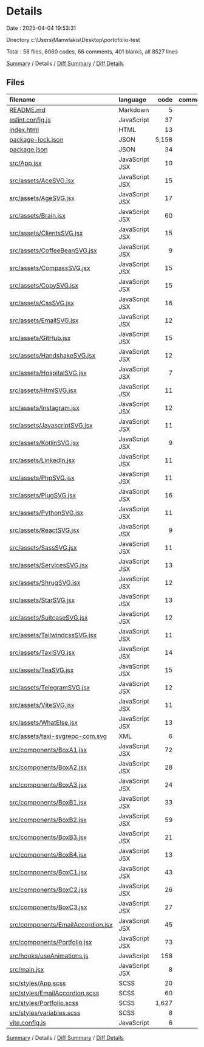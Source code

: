 # Details

Date : 2025-04-04 19:53:31

Directory c:\\Users\\Manwlakis\\Desktop\\portofolio-test

Total : 58 files,  8060 codes, 66 comments, 401 blanks, all 8527 lines

[Summary](results.md) / Details / [Diff Summary](diff.md) / [Diff Details](diff-details.md)

## Files
| filename | language | code | comment | blank | total |
| :--- | :--- | ---: | ---: | ---: | ---: |
| [README.md](/README.md) | Markdown | 5 | 0 | 4 | 9 |
| [eslint.config.js](/eslint.config.js) | JavaScript | 37 | 0 | 2 | 39 |
| [index.html](/index.html) | HTML | 13 | 0 | 2 | 15 |
| [package-lock.json](/package-lock.json) | JSON | 5,158 | 0 | 1 | 5,159 |
| [package.json](/package.json) | JSON | 34 | 0 | 1 | 35 |
| [src/App.jsx](/src/App.jsx) | JavaScript JSX | 10 | 0 | 2 | 12 |
| [src/assets/AceSVG.jsx](/src/assets/AceSVG.jsx) | JavaScript JSX | 15 | 0 | 0 | 15 |
| [src/assets/AgeSVG.jsx](/src/assets/AgeSVG.jsx) | JavaScript JSX | 17 | 0 | 0 | 17 |
| [src/assets/Brain.jsx](/src/assets/Brain.jsx) | JavaScript JSX | 60 | 0 | 0 | 60 |
| [src/assets/ClientsSVG.jsx](/src/assets/ClientsSVG.jsx) | JavaScript JSX | 15 | 0 | 2 | 17 |
| [src/assets/CoffeeBeanSVG.jsx](/src/assets/CoffeeBeanSVG.jsx) | JavaScript JSX | 9 | 0 | 4 | 13 |
| [src/assets/CompassSVG.jsx](/src/assets/CompassSVG.jsx) | JavaScript JSX | 15 | 0 | 0 | 15 |
| [src/assets/CopySVG.jsx](/src/assets/CopySVG.jsx) | JavaScript JSX | 15 | 0 | 0 | 15 |
| [src/assets/CssSVG.jsx](/src/assets/CssSVG.jsx) | JavaScript JSX | 16 | 0 | 1 | 17 |
| [src/assets/EmailSVG.jsx](/src/assets/EmailSVG.jsx) | JavaScript JSX | 12 | 0 | 1 | 13 |
| [src/assets/GitHub.jsx](/src/assets/GitHub.jsx) | JavaScript JSX | 15 | 0 | 0 | 15 |
| [src/assets/HandshakeSVG.jsx](/src/assets/HandshakeSVG.jsx) | JavaScript JSX | 12 | 0 | 0 | 12 |
| [src/assets/HospitalSVG.jsx](/src/assets/HospitalSVG.jsx) | JavaScript JSX | 7 | 0 | 0 | 7 |
| [src/assets/HtmlSVG.jsx](/src/assets/HtmlSVG.jsx) | JavaScript JSX | 11 | 0 | 0 | 11 |
| [src/assets/Instagram.jsx](/src/assets/Instagram.jsx) | JavaScript JSX | 12 | 0 | 0 | 12 |
| [src/assets/JavascriptSVG.jsx](/src/assets/JavascriptSVG.jsx) | JavaScript JSX | 11 | 0 | 2 | 13 |
| [src/assets/KotlinSVG.jsx](/src/assets/KotlinSVG.jsx) | JavaScript JSX | 9 | 0 | 6 | 15 |
| [src/assets/LinkedIn.jsx](/src/assets/LinkedIn.jsx) | JavaScript JSX | 11 | 0 | 0 | 11 |
| [src/assets/PhpSVG.jsx](/src/assets/PhpSVG.jsx) | JavaScript JSX | 11 | 0 | 0 | 11 |
| [src/assets/PlugSVG.jsx](/src/assets/PlugSVG.jsx) | JavaScript JSX | 16 | 0 | 2 | 18 |
| [src/assets/PythonSVG.jsx](/src/assets/PythonSVG.jsx) | JavaScript JSX | 11 | 0 | 0 | 11 |
| [src/assets/ReactSVG.jsx](/src/assets/ReactSVG.jsx) | JavaScript JSX | 9 | 0 | 1 | 10 |
| [src/assets/SassSVG.jsx](/src/assets/SassSVG.jsx) | JavaScript JSX | 11 | 0 | 1 | 12 |
| [src/assets/ServicesSVG.jsx](/src/assets/ServicesSVG.jsx) | JavaScript JSX | 13 | 0 | 0 | 13 |
| [src/assets/ShrugSVG.jsx](/src/assets/ShrugSVG.jsx) | JavaScript JSX | 12 | 0 | 4 | 16 |
| [src/assets/StarSVG.jsx](/src/assets/StarSVG.jsx) | JavaScript JSX | 13 | 0 | 1 | 14 |
| [src/assets/SuitcaseSVG.jsx](/src/assets/SuitcaseSVG.jsx) | JavaScript JSX | 12 | 0 | 2 | 14 |
| [src/assets/TailwindcssSVG.jsx](/src/assets/TailwindcssSVG.jsx) | JavaScript JSX | 11 | 0 | 0 | 11 |
| [src/assets/TaxiSVG.jsx](/src/assets/TaxiSVG.jsx) | JavaScript JSX | 14 | 0 | 2 | 16 |
| [src/assets/TeaSVG.jsx](/src/assets/TeaSVG.jsx) | JavaScript JSX | 15 | 0 | 2 | 17 |
| [src/assets/TelegramSVG.jsx](/src/assets/TelegramSVG.jsx) | JavaScript JSX | 12 | 0 | 2 | 14 |
| [src/assets/ViteSVG.jsx](/src/assets/ViteSVG.jsx) | JavaScript JSX | 11 | 0 | 0 | 11 |
| [src/assets/WhatElse.jsx](/src/assets/WhatElse.jsx) | JavaScript JSX | 13 | 0 | 0 | 13 |
| [src/assets/taxi-svgrepo-com.svg](/src/assets/taxi-svgrepo-com.svg) | XML | 6 | 1 | 5 | 12 |
| [src/components/BoxA1.jsx](/src/components/BoxA1.jsx) | JavaScript JSX | 72 | 2 | 7 | 81 |
| [src/components/BoxA2.jsx](/src/components/BoxA2.jsx) | JavaScript JSX | 28 | 1 | 3 | 32 |
| [src/components/BoxA3.jsx](/src/components/BoxA3.jsx) | JavaScript JSX | 24 | 1 | 1 | 26 |
| [src/components/BoxB1.jsx](/src/components/BoxB1.jsx) | JavaScript JSX | 33 | 3 | 5 | 41 |
| [src/components/BoxB2.jsx](/src/components/BoxB2.jsx) | JavaScript JSX | 59 | 1 | 5 | 65 |
| [src/components/BoxB3.jsx](/src/components/BoxB3.jsx) | JavaScript JSX | 21 | 2 | 3 | 26 |
| [src/components/BoxB4.jsx](/src/components/BoxB4.jsx) | JavaScript JSX | 13 | 2 | 3 | 18 |
| [src/components/BoxC1.jsx](/src/components/BoxC1.jsx) | JavaScript JSX | 43 | 2 | 5 | 50 |
| [src/components/BoxC2.jsx](/src/components/BoxC2.jsx) | JavaScript JSX | 26 | 1 | 2 | 29 |
| [src/components/BoxC3.jsx](/src/components/BoxC3.jsx) | JavaScript JSX | 27 | 1 | 4 | 32 |
| [src/components/EmailAccordion.jsx](/src/components/EmailAccordion.jsx) | JavaScript JSX | 45 | 0 | 7 | 52 |
| [src/components/Portfolio.jsx](/src/components/Portfolio.jsx) | JavaScript JSX | 73 | 16 | 3 | 92 |
| [src/hooks/useAnimations.js](/src/hooks/useAnimations.js) | JavaScript | 158 | 17 | 25 | 200 |
| [src/main.jsx](/src/main.jsx) | JavaScript JSX | 8 | 0 | 2 | 10 |
| [src/styles/App.scss](/src/styles/App.scss) | SCSS | 20 | 1 | 4 | 25 |
| [src/styles/EmailAccordion.scss](/src/styles/EmailAccordion.scss) | SCSS | 60 | 0 | 8 | 68 |
| [src/styles/Portfolio.scss](/src/styles/Portfolio.scss) | SCSS | 1,627 | 14 | 261 | 1,902 |
| [src/styles/variables.scss](/src/styles/variables.scss) | SCSS | 8 | 0 | 1 | 9 |
| [vite.config.js](/vite.config.js) | JavaScript | 6 | 1 | 2 | 9 |

[Summary](results.md) / Details / [Diff Summary](diff.md) / [Diff Details](diff-details.md)